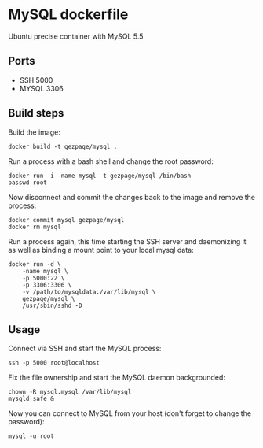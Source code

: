 # MySQL dockerfile

Ubuntu precise container with MySQL 5.5

## Ports

* SSH   5000
* MYSQL 3306

## Build steps

Build the image:

    docker build -t gezpage/mysql .

Run a process with a bash shell and change the root password:

    docker run -i -name mysql -t gezpage/mysql /bin/bash
    passwd root

Now disconnect and commit the changes back to the image and remove the process:

    docker commit mysql gezpage/mysql
    docker rm mysql

Run a process again, this time starting the SSH server and daemonizing it as well as binding a mount point to your local mysql data:

    docker run -d \
        -name mysql \
        -p 5000:22 \
        -p 3306:3306 \
        -v /path/to/mysqldata:/var/lib/mysql \
        gezpage/mysql \
        /usr/sbin/sshd -D

## Usage

Connect via SSH and start the MySQL process:

    ssh -p 5000 root@localhost

Fix the file ownership and start the MySQL daemon backgrounded:

    chown -R mysql.mysql /var/lib/mysql
    mysqld_safe &

Now you can connect to MySQL from your host (don't forget to change the password):

    mysql -u root
